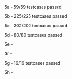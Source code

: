 5a - 59/59 testcases passed

5b - 225/225 testcases passed

5c - 202/202 testcases passed

5d - 80/80 testcases passed

5e -

5f -

5g - 16/16 testcases passed

5h -
